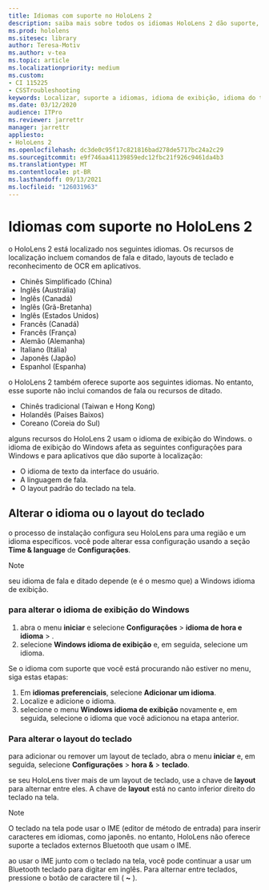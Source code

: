 ```yaml
---
title: Idiomas com suporte no HoloLens 2
description: saiba mais sobre todos os idiomas HoloLens 2 dão suporte, alterando layouts de teclado e atualizando a Windows idioma de exibição.
ms.prod: hololens
ms.sitesec: library
author: Teresa-Motiv
ms.author: v-tea
ms.topic: article
ms.localizationpriority: medium
ms.custom:
- CI 115225
- CSSTroubleshooting
keywords: Localizar, suporte a idiomas, idioma de exibição, idioma do teclado, IME, layout do teclado
ms.date: 03/12/2020
audience: ITPro
ms.reviewer: jarrettr
manager: jarrettr
appliesto:
- HoloLens 2
ms.openlocfilehash: dc3de0c95f17c821816bad278de5717bc24a2c29
ms.sourcegitcommit: e9f746aa41139859edc12fbc21f926c9461da4b3
ms.translationtype: MT
ms.contentlocale: pt-BR
ms.lasthandoff: 09/13/2021
ms.locfileid: "126031963"
---
```

# <a name="supported-languages-for-hololens-2"></a>Idiomas com suporte no HoloLens 2

o HoloLens 2 está localizado nos seguintes idiomas. Os recursos de localização incluem comandos de fala e ditado, layouts de teclado e reconhecimento de OCR em aplicativos.

- Chinês Simplificado (China)
- Inglês (Austrália)
- Inglês (Canadá)
- Inglês (Grã-Bretanha)
- Inglês (Estados Unidos)
- Francês (Canadá)
- Francês (França)
- Alemão (Alemanha)
- Italiano (Itália)
- Japonês (Japão)
- Espanhol (Espanha)

o HoloLens 2 também oferece suporte aos seguintes idiomas. No entanto, esse suporte não inclui comandos de fala ou recursos de ditado.

- Chinês tradicional (Taiwan e Hong Kong)
- Holandês (Países Baixos)
- Coreano (Coreia do Sul)

alguns recursos do HoloLens 2 usam o idioma de exibição do Windows. o idioma de exibição do Windows afeta as seguintes configurações para Windows e para aplicativos que dão suporte à localização:

- O idioma de texto da interface do usuário.
- A linguagem de fala.
- O layout padrão do teclado na tela.

## <a name="change-the-language-or-keyboard-layout"></a>Alterar o idioma ou o layout do teclado

o processo de instalação configura seu HoloLens para uma região e um idioma específicos. você pode alterar essa configuração usando a seção **Time & language** de **Configurações**.

> [!NOTE]  
> seu idioma de fala e ditado depende (e é o mesmo que) a Windows idioma de exibição.

### <a name="to-change-the-windows-display-language"></a>para alterar o idioma de exibição do Windows

1. abra o menu **iniciar** e selecione **Configurações**  >  **idioma de hora e idioma**  >  .
2. selecione **Windows idioma de exibição** e, em seguida, selecione um idioma.  

Se o idioma com suporte que você está procurando não estiver no menu, siga estas etapas:  

1. Em **idiomas preferenciais**, selecione **Adicionar um idioma**.
2. Localize e adicione o idioma.
3. selecione o menu **Windows idioma de exibição** novamente e, em seguida, selecione o idioma que você adicionou na etapa anterior.

### <a name="to-change-the-keyboard-layout"></a>Para alterar o layout do teclado

para adicionar ou remover um layout de teclado, abra o menu **iniciar** e, em seguida, selecione **Configurações**  >  **hora &**  >  **teclado**.

se seu HoloLens tiver mais de um layout de teclado, use a chave de **layout** para alternar entre eles. A chave de **layout** está no canto inferior direito do teclado na tela.

> [!NOTE]  
> O teclado na tela pode usar o IME (editor de método de entrada) para inserir caracteres em idiomas, como japonês. no entanto, HoloLens não oferece suporte a teclados externos Bluetooth que usam o IME.
>  
> ao usar o IME junto com o teclado na tela, você pode continuar a usar um Bluetooth teclado para digitar em inglês. Para alternar entre teclados, pressione o botão de caractere til ( **~** ).

